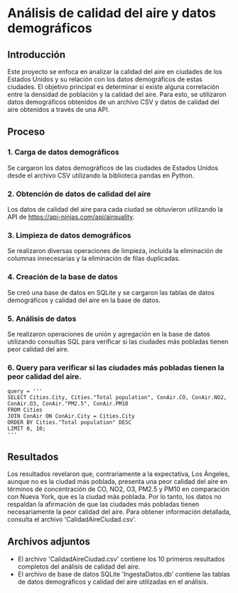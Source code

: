 # Análisis de calidad del aire y datos demográficos

## Introducción
Este proyecto se enfoca en analizar la calidad del aire en ciudades de los Estados Unidos y su relación con los datos demográficos de estas ciudades. El objetivo principal es determinar si existe alguna correlación entre la densidad de población y la calidad del aire. Para esto, se utilizaron datos demográficos obtenidos de un archivo CSV y datos de calidad del aire obtenidos a través de una API.

## Proceso

### 1. Carga de datos demográficos
Se cargaron los datos demográficos de las ciudades de Estados Unidos desde el archivo CSV utilizando la biblioteca pandas en Python.

### 2. Obtención de datos de calidad del aire
Los datos de calidad del aire para cada ciudad se obtuvieron utilizando la API de https://api-ninjas.com/api/airquality.

### 3. Limpieza de datos demográficos
Se realizaron diversas operaciones de limpieza, incluida la eliminación de columnas innecesarias y la eliminación de filas duplicadas.

### 4. Creación de la base de datos
Se creó una base de datos en SQLite y se cargaron las tablas de datos demográficos y calidad del aire en la base de datos.

### 5. Análisis de datos
Se realizaron operaciones de unión y agregación en la base de datos utilizando consultas SQL para verificar si las ciudades más pobladas tienen peor calidad del aire.

### 6. Query para verificar si las ciudades más pobladas tienen la peor calidad del aire.
```
query = ''' 
SELECT Cities.City, Cities."Total population", ConAir.CO, ConAir.NO2, ConAir.O3, ConAir."PM2.5", ConAir.PM10
FROM Cities
JOIN ConAir ON ConAir.City = Cities.City
ORDER BY Cities."Total population" DESC
LIMIT 0, 10;
'''
```
## Resultados
Los resultados revelaron que, contrariamente a la expectativa, Los Ángeles, aunque no es la ciudad más poblada, presenta una peor calidad del aire en términos de concentración de CO, NO2, O3, PM2.5 y PM10 en comparación con Nueva York, que es la ciudad más poblada. Por lo tanto, los datos no respaldan la afirmación de que las ciudades más pobladas tienen necesariamente la peor calidad del aire. Para obtener información detallada, consulta el archivo 'CalidadAireCiudad.csv'.

## Archivos adjuntos
- El archivo 'CalidadAireCiudad.csv' contiene los  10 primeros resultados completos del análisis de calidad del aire.
- El archivo de base de datos SQLite 'IngestaDatos.db' contiene las tablas de datos demográficos y calidad del aire utilizadas en el análisis.

